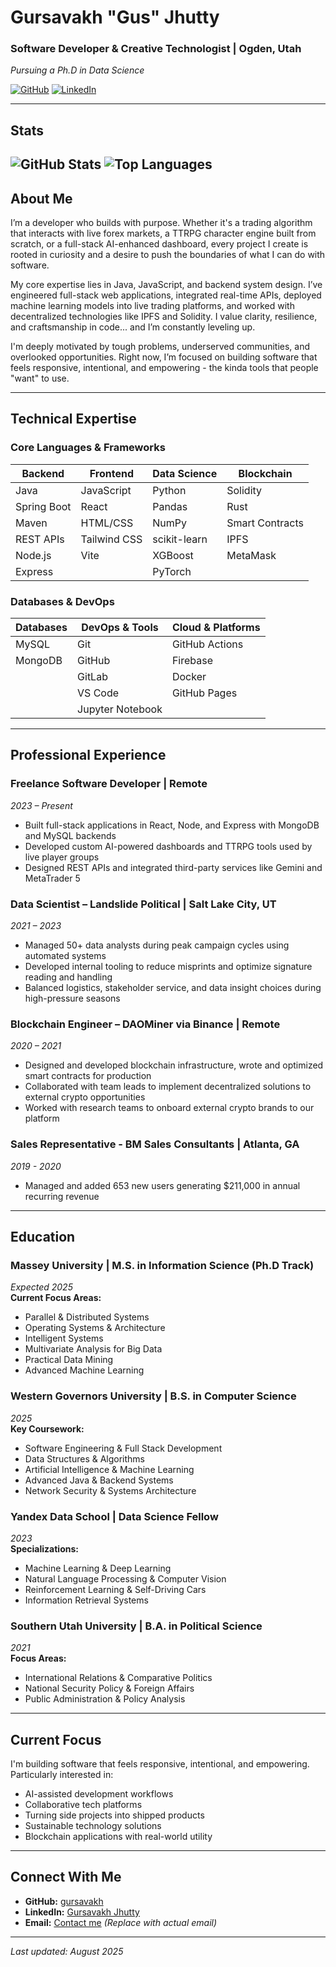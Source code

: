 # Gursavakh "Gus" Jhutty
### Software Developer & Creative Technologist | Ogden, Utah  
*Pursuing a Ph.D in Data Science*

[![GitHub](https://img.shields.io/badge/GitHub-Profile-blue?style=for-the-badge&logo=github)](https://github.com/gursavakh) 
[![LinkedIn](https://img.shields.io/badge/LinkedIn-Connect-blue?style=for-the-badge&logo=linkedin)](https://linkedin.com/in/gursavakhjhutty)

---
## Stats
![GitHub Stats](https://github-readme-stats.vercel.app/api?username=gursavakhjhutty&show_icons=true&theme=dark)
![Top Languages](https://github-readme-stats.vercel.app/api/top-langs/?username=gursavakhjhutty&layout=donut&theme=dark)
---

## About Me
I’m a developer who builds with purpose. Whether it's a trading algorithm that interacts with live forex markets, a TTRPG character engine built from scratch, or a full-stack AI-enhanced dashboard, every project I create is rooted in curiosity and a desire to push the boundaries of what I can do with software.

My core expertise lies in Java, JavaScript, and backend system design. I’ve engineered full-stack web applications, integrated real-time APIs, deployed machine learning models into live trading platforms, and worked with decentralized technologies like IPFS and Solidity. I value clarity, resilience, and craftsmanship in code... and I’m constantly leveling up.

I'm deeply motivated by tough problems, underserved communities, and overlooked opportunities. Right now, I’m focused on building software that feels responsive, intentional, and empowering - the kinda tools that people "want" to use.

---

## Technical Expertise

### Core Languages & Frameworks
| **Backend** | **Frontend** | **Data Science** | **Blockchain** |
|-------------|--------------|------------------|----------------|
| Java | JavaScript | Python | Solidity |
| Spring Boot | React | Pandas | Rust |
| Maven | HTML/CSS | NumPy | Smart Contracts |
| REST APIs | Tailwind CSS | scikit-learn | IPFS |
| Node.js | Vite | XGBoost | MetaMask |
| Express | | PyTorch | |

### Databases & DevOps
| **Databases** | **DevOps & Tools** | **Cloud & Platforms** |
|---------------|-------------------|-----------------------|
| MySQL | Git | GitHub Actions |
| MongoDB | GitHub | Firebase |
| | GitLab | Docker |
| | VS Code | GitHub Pages |
| | Jupyter Notebook | |

---

## Professional Experience

### Freelance Software Developer | Remote  
*2023 – Present*  
- Built full-stack applications in React, Node, and Express with MongoDB and MySQL backends
- Developed custom AI-powered dashboards and TTRPG tools used by live player groups
- Designed REST APIs and integrated third-party services like Gemini and MetaTrader 5

### Data Scientist – Landslide Political | Salt Lake City, UT  
*2021 – 2023*  
- Managed 50+ data analysts during peak campaign cycles using automated systems
- Developed internal tooling to reduce misprints and optimize signature reading and handling
- Balanced logistics, stakeholder service, and data insight choices during high-pressure seasons

###  Blockchain Engineer – DAOMiner via Binance | Remote  
*2020 – 2021*  
- Designed and developed blockchain infrastructure, wrote and optimized smart contracts for production
- Collaborated with team leads to implement decentralized solutions to external crypto opportunities
- Worked with research teams to onboard external crypto brands to our platform

### Sales Representative - BM Sales Consultants | Atlanta, GA  
*2019 - 2020*  
- Managed and added 653 new users generating $211,000 in annual recurring revenue

---

## Education

### Massey University | M.S. in Information Science (Ph.D Track)  
*Expected 2025*  
**Current Focus Areas:**  
- Parallel & Distributed Systems
- Operating Systems & Architecture
- Intelligent Systems
- Multivariate Analysis for Big Data
- Practical Data Mining
- Advanced Machine Learning

### Western Governors University | B.S. in Computer Science  
*2025*  
**Key Coursework:**  
- Software Engineering & Full Stack Development
- Data Structures & Algorithms
- Artificial Intelligence & Machine Learning
- Advanced Java & Backend Systems
- Network Security & Systems Architecture

### Yandex Data School | Data Science Fellow  
*2023*  
**Specializations:**  
- Machine Learning & Deep Learning
- Natural Language Processing & Computer Vision
- Reinforcement Learning & Self-Driving Cars
- Information Retrieval Systems

###  Southern Utah University | B.A. in Political Science  
*2021*  
**Focus Areas:**  
- International Relations & Comparative Politics
- National Security Policy & Foreign Affairs
- Public Administration & Policy Analysis

---

## Current Focus
I'm building software that feels responsive, intentional, and empowering. Particularly interested in:
- AI-assisted development workflows
- Collaborative tech platforms
- Turning side projects into shipped products
- Sustainable technology solutions
- Blockchain applications with real-world utility

---

## Connect With Me
- **GitHub:** [gursavakh](https://github.com/gursavakh)
- **LinkedIn:** [Gursavakh Jhutty](https://linkedin.com/in/gursavakhjhutty)
- **Email:** [Contact me](mailto:gursavakh@example.com) *(Replace with actual email)*

---

*Last updated: August 2025*
